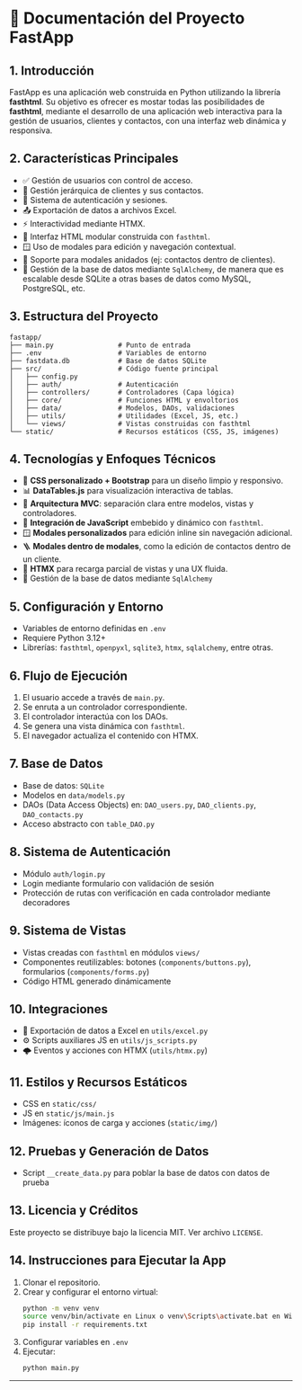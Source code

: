 # 📘 Documentación del Proyecto FastApp

## 1. Introducción

FastApp es una aplicación web construida en Python utilizando la librería **fasthtml**. Su objetivo es ofrecer es mostar todas las posibilidades de **fasthtml**, mediante el desarrollo de una aplicación web interactiva para la gestión de usuarios, clientes y contactos, con una interfaz web dinámica y responsiva.

## 2. Características Principales

- ✅ Gestión de usuarios con control de acceso.
- 📇 Gestión jerárquica de clientes y sus contactos.
- 🔐 Sistema de autenticación y sesiones.
- 📤 Exportación de datos a archivos Excel.
- ⚡ Interactividad mediante HTMX.
- 🧩 Interfaz HTML modular construida con `fasthtml`.
- 🪟 Uso de modales para edición y navegación contextual.
- 🔄 Soporte para modales anidados (ej: contactos dentro de clientes).
- 💾 Gestión de la base de datos mediante `SqlAlchemy`, de manera que es escalable desde SQLite a otras bases de datos como MySQL, PostgreSQL, etc.

## 3. Estructura del Proyecto

```
fastapp/
├── main.py                # Punto de entrada
├── .env                   # Variables de entorno
├── fastdata.db            # Base de datos SQLite
├── src/                   # Código fuente principal
│   ├── config.py
│   ├── auth/              # Autenticación
│   ├── controllers/       # Controladores (Capa lógica)
│   ├── core/              # Funciones HTML y envoltorios
│   ├── data/              # Modelos, DAOs, validaciones
│   ├── utils/             # Utilidades (Excel, JS, etc.)
│   └── views/             # Vistas construidas con fasthtml
└── static/                # Recursos estáticos (CSS, JS, imágenes)
```

## 4. Tecnologías y Enfoques Técnicos

- 🎨 **CSS personalizado + Bootstrap** para un diseño limpio y responsivo.
- 📊 **DataTables.js** para visualización interactiva de tablas.
- 🧱 **Arquitectura MVC**: separación clara entre modelos, vistas y controladores.
- 🧠 **Integración de JavaScript** embebido y dinámico con `fasthtml`.
- 🪟 **Modales personalizados** para edición inline sin navegación adicional.
- 🪜 **Modales dentro de modales**, como la edición de contactos dentro de un cliente.
- 🔁 **HTMX** para recarga parcial de vistas y una UX fluida.
- 💾 Gestión de la base de datos mediante `SqlAlchemy`

## 5. Configuración y Entorno

- Variables de entorno definidas en `.env`
- Requiere Python 3.12+
- Librerías: `fasthtml`, `openpyxl`, `sqlite3`, `htmx`, `sqlalchemy`, entre otras.

## 6. Flujo de Ejecución

1. El usuario accede a través de `main.py`.
2. Se enruta a un controlador correspondiente.
3. El controlador interactúa con los DAOs.
4. Se genera una vista dinámica con `fasthtml`.
5. El navegador actualiza el contenido con HTMX.

## 7. Base de Datos

- Base de datos: `SQLite`
- Modelos en `data/models.py`
- DAOs (Data Access Objects) en: `DAO_users.py`, `DAO_clients.py`, `DAO_contacts.py`
- Acceso abstracto con `table_DAO.py`

## 8. Sistema de Autenticación

- Módulo `auth/login.py`
- Login mediante formulario con validación de sesión
- Protección de rutas con verificación en cada controlador mediante decoradores

## 9. Sistema de Vistas

- Vistas creadas con `fasthtml` en módulos `views/`
- Componentes reutilizables: botones (`components/buttons.py`), formularios (`components/forms.py`)
- Código HTML generado dinámicamente

## 10. Integraciones

- 📁 Exportación de datos a Excel en `utils/excel.py`
- ⚙️ Scripts auxiliares JS en `utils/js_scripts.py`
- 🌩️ Eventos y acciones con HTMX (`utils/htmx.py`)

## 11. Estilos y Recursos Estáticos

- CSS en `static/css/`
- JS en `static/js/main.js`
- Imágenes: íconos de carga y acciones (`static/img/`)

## 12. Pruebas y Generación de Datos

- Script `__create_data.py` para poblar la base de datos con datos de prueba

## 13. Licencia y Créditos

Este proyecto se distribuye bajo la licencia MIT. Ver archivo `LICENSE`.

## 14. Instrucciones para Ejecutar la App

1. Clonar el repositorio.
2. Crear y configurar el entorno virtual:
   ```bash
   python -m venv venv
   source venv/bin/activate en Linux o venv\Scripts\activate.bat en Windows
   pip install -r requirements.txt
   ```
3. Configurar variables en `.env`
4. Ejecutar:
   ```bash
   python main.py
   ```

---
